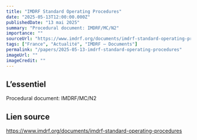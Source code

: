 ```yaml
---
title: "IMDRF Standard Operating Procedures"
date: "2025-05-13T12:00:00.000Z"
publishedDate: "13 mai 2025"
summary: "Procedural document: IMDRF/MC/N2"
importance: ""
sourceUrl: "https://www.imdrf.org/documents/imdrf-standard-operating-procedures"
tags: ["France", "Actualité", "IMDRF — Documents"]
permalink: "/papers/2025-05-13-imdrf-standard-operating-procedures"
imageUrl: ""
imageCredit: ""
---
```


## L’essentiel

Procedural document: IMDRF/MC/N2

## Lien source

https://www.imdrf.org/documents/imdrf-standard-operating-procedures
